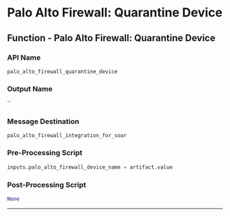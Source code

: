 <!--
    DO NOT MANUALLY EDIT THIS FILE
    THIS FILE IS AUTOMATICALLY GENERATED WITH resilient-sdk codegen
-->

# Palo Alto Firewall: Quarantine Device

## Function - Palo Alto Firewall: Quarantine Device

### API Name
`palo_alto_firewall_quarantine_device`

### Output Name
``

### Message Destination
`palo_alto_firewall_integration_for_soar`

### Pre-Processing Script
```python
inputs.palo_alto_firewall_device_name = artifact.value
```

### Post-Processing Script
```python
None
```

---

